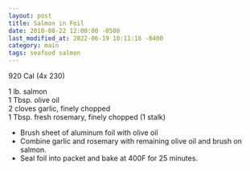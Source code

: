 ```yaml
---
layout: post
title: Salmon in Foil
date: 2010-08-22 12:00:00 -0500
last_modified_at: 2022-06-19 10:11:16 -0400
category: main
tags: seafood salmon
---
```

920 Cal (4x 230)

1 lb. salmon  
1 Tbsp. olive oil  
2 cloves garlic, finely chopped  
1 Tbsp. fresh rosemary, finely chopped (1 stalk)  

* Brush sheet of aluminum foil with olive oil
* Combine garlic and rosemary with remaining olive oil and brush on salmon.
* Seal foil into packet and bake at 400F for 25 minutes.
